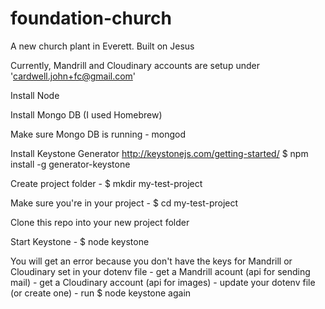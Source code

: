 foundation-church
=================

A new church plant in Everett. Built on Jesus

Currently, Mandrill and Cloudinary accounts are setup under 'cardwell.john+fc@gmail.com'

Install Node

Install Mongo DB (I used Homebrew)

Make sure Mongo DB is running 
    - mongod

Install Keystone Generator http://keystonejs.com/getting-started/
    $ npm install -g generator-keystone

Create project folder
    - $ mkdir my-test-project
    
Make sure you're in your project
    - $ cd my-test-project
    
Clone this repo into your new project folder
    
Start Keystone
    - $ node keystone
    
You will get an error because you don't have the keys for Mandrill or Cloudinary set in your dotenv file
    - get a Mandrill acount (api for sending mail)
    - get a Cloudinary account (api for images)
    - update your dotenv file (or create one)
    - run $ node keystone again
